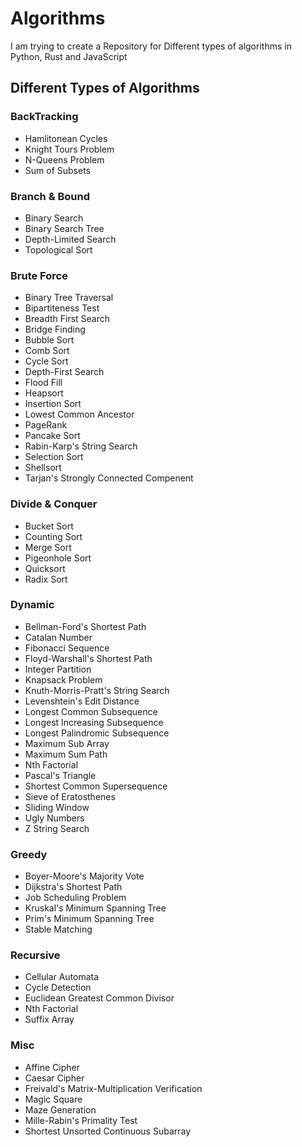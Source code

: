 # Algorithms
I am trying to create a Repository for Different types of algorithms in  Python, Rust and JavaScript

## Different Types of Algorithms

### BackTracking
- Hamlitonean Cycles
- Knight Tours Problem
- N-Queens Problem
- Sum of Subsets

### Branch & Bound
- Binary Search
- Binary Search Tree
- Depth-Limited Search
- Topological Sort

### Brute Force
- Binary Tree Traversal
- Bipartiteness Test
- Breadth First Search
- Bridge Finding
- Bubble Sort
- Comb Sort
- Cycle Sort
- Depth-First Search
- Flood Fill
- Heapsort
- Insertion Sort
- Lowest Common Ancestor
- PageRank
- Pancake Sort
- Rabin-Karp's String Search
- Selection Sort
- Shellsort
- Tarjan's Strongly Connected Compenent

### Divide & Conquer
- Bucket Sort
- Counting Sort
- Merge Sort
- Pigeonhole Sort
- Quicksort
- Radix Sort

### Dynamic
- Bellman-Ford's Shortest Path
- Catalan Number
- Fibonacci Sequence
- Floyd-Warshall's Shortest Path
- Integer Partition
- Knapsack Problem
- Knuth-Morris-Pratt's String Search
- Levenshtein's Edit Distance
- Longest Common Subsequence
- Longest Increasing Subsequence
- Longest Palindromic Subsequence
- Maximum Sub Array
- Maximum Sum Path
- Nth Factorial
- Pascal's Triangle
- Shortest Common Supersequence
- Sieve of Eratosthenes
- Sliding Window
- Ugly Numbers
- Z String Search

### Greedy
- Boyer-Moore's Majority Vote
- Dijkstra's Shortest Path
- Job Scheduling Problem
- Kruskal's Minimum Spanning Tree
- Prim's Minimum Spanning Tree
- Stable Matching

### Recursive
- Cellular Automata
- Cycle Detection
- Euclidean Greatest Common Divisor
- Nth Factorial
- Suffix Array

### Misc
- Affine Cipher
- Caesar Cipher
- Freivald's Matrix-Multiplication Verification
- Magic Square
- Maze Generation
- Mille-Rabin's Primality Test
- Shortest Unsorted Continuous Subarray
